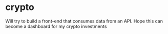 # crypto
Will try to build a front-end that consumes data from an API. Hope this can become a dashboard for my crypto investments

